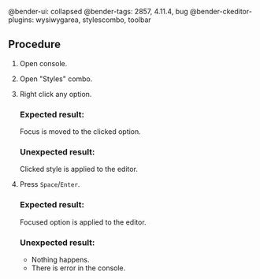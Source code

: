 @bender-ui: collapsed
@bender-tags: 2857, 4.11.4, bug
@bender-ckeditor-plugins: wysiwygarea, stylescombo, toolbar

## Procedure

1. Open console.
2. Open "Styles" combo.
3. Right click any option.

	### Expected result:

	Focus is moved to the clicked option.

	### Unexpected result:

	Clicked style is applied to the editor.
4. Press `Space`/`Enter`.

	### Expected result:

	Focused option is applied to the editor.

	### Unexpected result:

	* Nothing happens.
	* There is error in the console.
